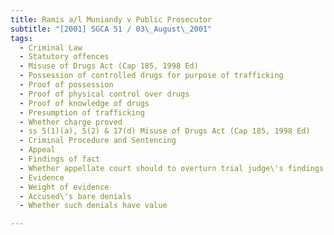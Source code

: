 ```yaml
---
title: Ramis a/l Muniandy v Public Prosecutor 
subtitle: "[2001] SGCA 51 / 03\_August\_2001"
tags:
  - Criminal Law
  - Statutory offences
  - Misuse of Drugs Act (Cap 185, 1998 Ed)
  - Possession of controlled drugs for purpose of trafficking
  - Proof of possession
  - Proof of physical control over drugs
  - Proof of knowledge of drugs
  - Presumption of trafficking
  - Whether charge proved
  - ss 5(1)(a), 5(2) & 17(d) Misuse of Drugs Act (Cap 185, 1998 Ed)
  - Criminal Procedure and Sentencing
  - Appeal
  - Findings of fact
  - Whether appellate court should to overturn trial judge\'s findings of fact
  - Evidence
  - Weight of evidence
  - Accused\'s bare denials
  - Whether such denials have value

---
```


